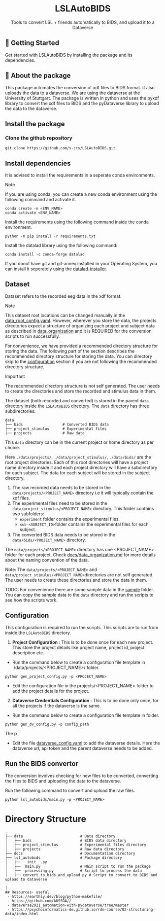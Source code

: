 
<h1 align="center">
  LSLAutoBIDS
</h1>
<p align="center"> Tools to convert LSL + friends automatically to BIDS, and upload it to a Dataverse </p>


## 🚀 Getting Started

Get started with LSLAutoBIDS by installing the package and its dependencies.

## 🔰 About the package
This package automates the conversion of xdf files to BIDS format. It also uploads the data to a dataverse. We are using the dataverse at the University of Stuttgart. The package is written in python and uses the pyxdf library to convert the xdf files to BIDS and the pyDataverse library to upload the data to the dataverse.


## Install the package

### Clone the github repository
```
git clone https://github.com/s-ccs/LSLAutoBIDS.git

```
## Install dependencies

It is advised to install the requirements in a seperate conda environments.

> [!NOTE]  
> If you are using conda, you can create a new conda environment using the following command and activate it.
```
conda create -n <ENV_NAME> 
conda activate <ENV_NAME>
```
Install the requirements using the following command inside the conda environment.
```
python -m pip install -r requirements.txt
```

 Install the datalad library using the following command:
```
conda install -c conda-forge datalad
```
If you donot have git and git-annex installed in your Operating System, you can install it seperately using the [datalad-installer](https://github.com/datalad/datalad-installer).

## Dataset
Dataset refers to the recorded eeg data in the xdf format.

> [!NOTE]  
> This dataset root locations can be changed manually in the [data_root_config.yaml](data_root_config.yaml). However, wherever you store the data, the projects directories expect a structure of organizing each project and subject data as described in [data_organization](docs/data_organization.md) and it is REQUIRED for the conversion scripts to run successfully.

For convenience, we have provided a recommended directory structure for storing the data. The following part of the section describes the recommended directory structure for storing the data. You can directory skip to the [configuration](#configuration) section if you are not following the recommended directory structure.

> [!IMPORTANT]
> The recommended directory structure is not self generated. The user needs to create the directories and store the recorded and stimulus data in them.

The dataset (both recorded and converted) is stored in the parent `data` directory inside the `LSLAutoBIDS` directory. The `data` directory has three subdirectories:
```
data
├── bids                  # Converted BIDS data
├── project_stimulus      # Experimental files
├── projects              # Raw data

```
This `data` directory can be in the current project or home directory as per choice.

Here `./data/projects/`, `./data/project_stimulus/`, `./data/bids/` are the root project directories. Each of this root directories will have a project name directory inside it and each project directory will have a subdirectory for each subject. The data for each subject will be stored in the subject directory.

1. The raw recorded data needs to be stored in the `data/projects/<PROJECT_NAME>` directory i.e it will typically contain the xdf files.
2. The experimental files need to be stored in the `data/project_stimulus/<PROJECT_NAME>` directory.
This folder contains two subfolders:
    - `experiment` folder contains the experimental files.
    - `sub-<SUBJECT_ID>`folder contains the experimental files for each subject.
3. The converted BIDS data needs to be stored in the `data/bids/<PROJECT_NAME>` directory.

The `data/projects/<PROJECT_NAME>` directory has one  <PROJECT_NAME> folder for each project. Check [docs/data_organization.md](./docs/data_organization.md) for more details about the naming convention of the data.

Note: The `data/projects/<PROJECT_NAME>` and `data/project_stimulus/<PROJECT_NAME>`directories are not self generated. The user needs to create these directories and store the data in them. 

TODO: For convenience there are some sample data in the [sample](./sample/) folder. You can copy the sample data to the `data` directory and run the scripts to see how the scripts work.



## Configuration 

This configuration is required to run the scripts. This scripts are to run from inside the `LSLAutoBIDS` directory.

1. __Project Configuration__ : This is to be done once for each new project. This store the project details like project name, project id, project description etc.
- Run the command below to create a configuration file template in ./data/projects/<PROJECT_NAME>/ folder.

```
python gen_project_config.py -p <PROJECT_NAME>

```
- Edit the configuration file in the projects/<PROJECT_NAME> folder to add the project details for the project.

2. __Dataverse Credentials Configuration__ : This is to be done only once, for all the projects if the dataverse is the same.
- Run the command below to create a configuration file template in folder.

```
python gen_dv_config.py -p config_path

```
The p
- Edit the file [dataverse_config.yaml](dataverse_config.yaml) to add the dataverse details. Here the dataverse url, api token and the parent dataverse needs to be added. 


## Run the BIDS convertor

The conversion involves checking for new files to be converted, converting the files to BIDS and uploading the data to the dataverse. 

Run the following command to convert and upload the raw files.

```
python lsl_autobids/main.py -p <PROJECT_NAME> 

```

# Directory Structure

```
.
├── data                          # Data directory
│   ├── bids                      # BIDS data directory
│   ├── project_stimulus          # Experimental files directory
│   ├── projects                  # Raw data directory
├── docs                          # Documentation directory
├── lsl_autobids                  # Package directory
│   ├── __init__.py
│   ├──  main.py                  # Main script to run the package
│   ├──  processing.py            # Script to process the data
│   ├── convert_to_bids_and_upload.py # Script to convert to BIDS and upload to dataverse

│   
## Resources- useful
 - https://earthly.dev/blog/python-makefile/
 - https://github.com/AUSSDA// 
 - dataverse2021_automation-with-pydataverse/tree/master
 - https://psychoinformatics-de.github.io/rdm-course/02-structuring-data/index.html